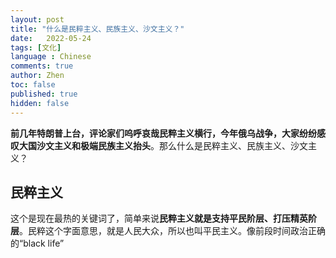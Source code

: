 ```yaml
---
layout: post
title: "什么是民粹主义、民族主义、沙文主义？"
date:   2022-05-24
tags: [文化]
language : Chinese
comments: true
author: Zhen
toc: false
published: true
hidden: false
---
```

**前几年特朗普上台，评论家们呜呼哀哉民粹主义横行，今年俄乌战争，大家纷纷感叹大国沙文主义和极端民族主义抬头**。那么什么是民粹主义、民族主义、沙文主义？

## 民粹主义

这个是现在最热的关键词了，简单来说**民粹主义就是支持平民阶层、打压精英阶层**。民粹这个字面意思，就是人民大众，所以也叫平民主义。像前段时间政治正确的“black life”
<!--stackedit_data:
eyJoaXN0b3J5IjpbOTk5Njc1NjQyLDk4NDUzNTk3NSwxNTMwMz
g3OTIxLDg0NDc3NjA3M119
-->